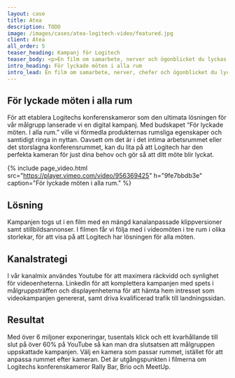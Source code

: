 ```yaml
---
layout: case
title: Atea
description: TODO
image: /images/cases/atea-logitech-video/featured.jpg
client: Atea
all_order: 5
teaser_heading: Kampanj för Logitech 
teaser_body: <p>En film om samarbete, nerver och ögonblicket du lyckas övertyga chefen. Och videokameror.</p>
intro_heading: För lyckade möten i alla rum
intro_lead: En film om samarbete, nerver, chefer och ögonblicket du lyckas. Och videokameror.
---
```


## För lyckade möten i alla rum

För att etablera Logitechs konferenskameror som den ultimata lösningen för vår målgrupp lanserade vi en digital kampanj. Med budskapet “För lyckade möten. I alla rum.” ville vi förmedla produkternas rumsliga egenskaper och samtidigt ringa in nyttan. Oavsett om det är i det intima arbetsrummet eller det storslagna konferensrummet, kan du lita på att Logitech har den perfekta kameran för just dina behov och gör så att ditt möte blir lyckat.

{%
  include page_video.html
  src="https://player.vimeo.com/video/956369425"
  h="9fe7bbdb3e"
  caption="För lyckade möten i alla rum."
%}

## Lösning
Kampanjen togs ut i en film med en mängd kanalanpassade klippversioner samt stillbildsannonser. I filmen får vi följa med i videomöten i tre rum i olika storlekar, för att visa på att Logitech har lösningen för alla möten.


## Kanalstrategi
I vår kanalmix användes Youtube för att maximera räckvidd och synlighet för videoenheterna. LinkedIn för att komplettera kampanjen med spets i målgruppsträffen och displayenheterna för att hämta hem intresset som videokampanjen genererat, samt driva kvalificerad trafik till landningssidan.

## Resultat
Med över 6 miljoner exponeringar, tusentals klick och ett kvarhållande till slut på över 60% på YouTube så kan man dra slutsatsen att målgruppen uppskattade kampanjen. Välj en kamera som passar rummet, istället för att anpassa rummet efter kameran. Det är utgångspunkten i filmerna om Logitechs konferenskameror Rally Bar, Brio och MeetUp.


